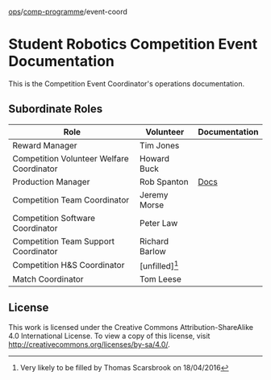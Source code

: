 [ops](https://bitbucket.org/srobo/ops-manual/wiki/Home)/[comp-programme](https://bitbucket.org/rspanton/sr-comp-programme/wiki/Home)/event-coord

# Student Robotics Competition Event Documentation

This is the Competition Event Coordinator's operations documentation.

## Subordinate Roles

Role | Volunteer | Documentation
-----|-----------|--------------
Reward Manager | Tim Jones
Competition Volunteer Welfare Coordinator | Howard Buck
Production Manager | Rob Spanton | [Docs](https://bitbucket.org/rspanton/sr-production/wiki/Home)
Competition Team Coordinator | Jeremy Morse
Competition Software Coordinator | Peter Law
Competition Team Support Coordinator | Richard Barlow
Competition H&S Coordinator | [unfilled][^3]
Match Coordinator | Tom Leese

[^3]: Very likely to be filled by Thomas Scarsbrook on 18/04/2016

## License

This work is licensed under the Creative Commons
Attribution-ShareAlike 4.0 International License. To view a copy of
this license, visit http://creativecommons.org/licenses/by-sa/4.0/.

